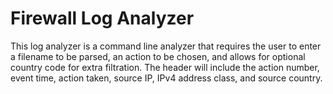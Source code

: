 # Firewall Log Analyzer
This log analyzer is a command line analyzer that requires the user to enter a filename to be parsed, an action to be chosen, and allows for optional country code for extra filtration. The header will include the action number, event time, action taken, source IP, IPv4 address class, and source country.

